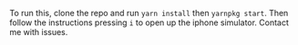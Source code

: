 To run this, clone the repo and run `yarn install` then `yarnpkg start`. Then follow the instructions pressing `i` to open up the iphone simulator. Contact me with issues.
